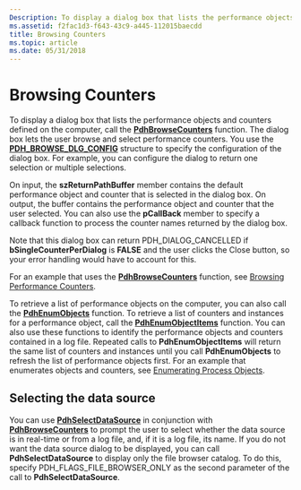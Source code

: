 ```yaml
---
Description: To display a dialog box that lists the performance objects and counters defined on the computer, call the PdhBrowseCounters function.
ms.assetid: f2fac1d3-f643-43c9-a445-112015baecdd
title: Browsing Counters
ms.topic: article
ms.date: 05/31/2018
---
```


# Browsing Counters

To display a dialog box that lists the performance objects and counters defined on the computer, call the [**PdhBrowseCounters**](/windows/desktop/api/Pdh/nf-pdh-pdhbrowsecountersa) function. The dialog box lets the user browse and select performance counters. You use the [**PDH\_BROWSE\_DLG\_CONFIG**](/windows/win32/api/pdh/ns-pdh-pdh_browse_dlg_config_a) structure to specify the configuration of the dialog box. For example, you can configure the dialog to return one selection or multiple selections.

On input, the **szReturnPathBuffer** member contains the default performance object and counter that is selected in the dialog box. On output, the buffer contains the performance object and counter that the user selected. You can also use the **pCallBack** member to specify a callback function to process the counter names returned by the dialog box.

Note that this dialog box can return PDH\_DIALOG\_CANCELLED if **bSingleCounterPerDialog** is **FALSE** and the user clicks the Close button, so your error handling would have to account for this.

For an example that uses the [**PdhBrowseCounters**](/windows/desktop/api/Pdh/nf-pdh-pdhbrowsecountersa) function, see [Browsing Performance Counters](browsing-performance-counters.md).

To retrieve a list of performance objects on the computer, you can also call the [**PdhEnumObjects**](/windows/desktop/api/Pdh/nf-pdh-pdhenumobjectsa) function. To retrieve a list of counters and instances for a performance object, call the [**PdhEnumObjectItems**](/windows/desktop/api/Pdh/nf-pdh-pdhenumobjectitemsa) function. You can also use these functions to identify the performance objects and counters contained in a log file. Repeated calls to **PdhEnumObjectItems** will return the same list of counters and instances until you call **PdhEnumObjects** to refresh the list of performance objects first. For an example that enumerates objects and counters, see [Enumerating Process Objects](enumerating-process-objects.md).

## Selecting the data source

You can use [**PdhSelectDataSource**](/windows/desktop/api/Pdh/nf-pdh-pdhselectdatasourcea) in conjunction with [**PdhBrowseCounters**](/windows/desktop/api/Pdh/nf-pdh-pdhbrowsecountersa) to prompt the user to select whether the data source is in real-time or from a log file, and, if it is a log file, its name. If you do not want the data source dialog to be displayed, you can call **PdhSelectDataSource** to display only the file browser catalog. To do this, specify PDH\_FLAGS\_FILE\_BROWSER\_ONLY as the second parameter of the call to **PdhSelectDataSource**.

 

 



